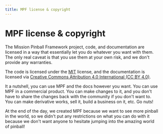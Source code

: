 ```yaml
---
title: MPF license & copyright
---
```


# MPF license & copyright


The Mission Pinball Framework project, code, and documentation are licensed in
a way that essentially let you do whatever you want with them. The
only real caveat is that you use them at your own risk, and we don't
provide any warranties.

The code is licensed under the
[MIT](https://opensource.org/licenses/MIT) license, and the
documentation is licensed via [Creative Commons Attribution 4.0
International (CC BY 4.0)](https://creativecommons.org/licenses/by/4.0/).

It a nutshell, you can use MPF and the docs however you want. You can
use MPF in a commercial product. You can make changes to it, and you
don't have to share the changes back with the community if you don't
want to. You can make derivative works, sell it, build a business on it,
etc. Go nuts!

At the end of the day, we created MPF because we want to see more
pinball in the world, so we didn't put any restrictions on what you can
do with it because we don't want anyone to hesitate jumping into the
amazing world of pinball!
